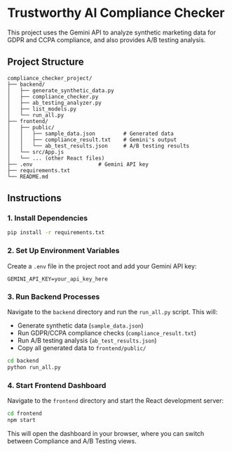 # Trustworthy AI Compliance Checker

This project uses the Gemini API to analyze synthetic marketing data for GDPR and CCPA compliance, and also provides A/B testing analysis.

## Project Structure

```
compliance_checker_project/
├── backend/
│   ├── generate_synthetic_data.py
│   ├── compliance_checker.py
│   ├── ab_testing_analyzer.py
│   ├── list_models.py
│   └── run_all.py
├── frontend/
│   ├── public/
│   │   ├── sample_data.json         # Generated data
│   │   ├── compliance_result.txt    # Gemini's output
│   │   └── ab_test_results.json     # A/B testing results
│   └── src/App.js
│   └── ... (other React files)
├── .env                     # Gemini API key
├── requirements.txt
└── README.md
```

## Instructions

### 1. Install Dependencies

```bash
pip install -r requirements.txt
```

### 2. Set Up Environment Variables

Create a `.env` file in the project root and add your Gemini API key:

```
GEMINI_API_KEY=your_api_key_here
```

### 3. Run Backend Processes

Navigate to the `backend` directory and run the `run_all.py` script. This will:
- Generate synthetic data (`sample_data.json`)
- Run GDPR/CCPA compliance checks (`compliance_result.txt`)
- Run A/B testing analysis (`ab_test_results.json`)
- Copy all generated data to `frontend/public/`

```bash
cd backend
python run_all.py
```

### 4. Start Frontend Dashboard

Navigate to the `frontend` directory and start the React development server:

```bash
cd frontend
npm start
```

This will open the dashboard in your browser, where you can switch between Compliance and A/B Testing views.